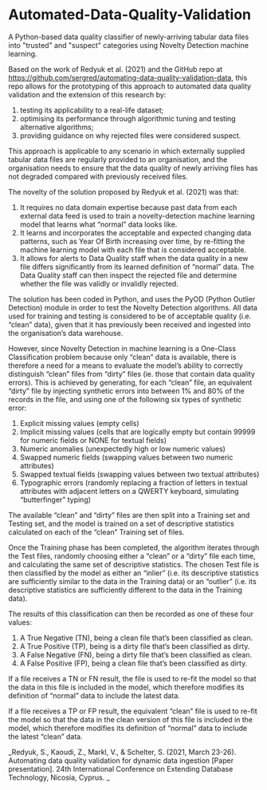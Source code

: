 # Automated-Data-Quality-Validation
A Python-based data quality classifier of newly-arriving tabular data files into "trusted" and "suspect" categories using Novelty Detection machine learning.

Based on the work of Redyuk et al. (2021) and the GitHub repo at https://github.com/sergred/automating-data-quality-validation-data, this repo allows for the prototyping of this approach to automated data quality validation and the extension of this research by:
1.	testing its applicability to a real-life dataset;
2.	optimising its performance through algorithmic tuning and testing alternative algorithms;
3.	providing guidance on why rejected files were considered suspect.

This approach is applicable to any scenario in which externally supplied tabular data files are regularly provided to an organisation, and the organisation needs to ensure that the data quality of newly arriving files has not degraded compared with previously received files.

The novelty of the solution proposed by Redyuk et al. (2021) was that:
1.	It requires no data domain expertise because past data from each external data feed is used to train a novelty-detection machine learning model that learns what “normal” data looks like.
2.	It learns and incorporates the acceptable and expected changing data patterns, such as Year Of Birth increasing over time, by re-fitting the machine learning model with each file that is considered acceptable.
3.	It allows for alerts to Data Quality staff when the data quality in a new file differs significantly from its learned definition of “normal” data. The Data Quality staff can then inspect the rejected file and determine whether the file was validly or invalidly rejected.

The solution has been coded in Python, and uses the PyOD (Python Outlier Detection) module in order to test the Novelty Detection algorithms. All data used for training and testing is considered to be of acceptable quality (i.e. “clean” data), given that it has previously been received and ingested into the organisation’s data warehouse.

However, since Novelty Detection in machine learning is a One-Class Classification problem because only “clean” data is available, there is therefore a need for a means to evaluate the model’s ability to correctly distinguish “clean” files from “dirty” files (ie. those that contain data quality errors). This is achieved by generating, for each “clean” file, an equivalent “dirty” file by injecting synthetic errors into between 1% and 80% of the records in the file, and using one of the following six types of synthetic error:
1.	Explicit missing values (empty cells)
2.	Implicit missing values (cells that are logically empty but contain 99999 for numeric fields or NONE for textual fields)
3.	Numeric anomalies (unexpectedly high or low numeric values)
4.	Swapped numeric fields (swapping values between two numeric attributes)
5.	Swapped textual fields (swapping values between two textual attributes)
6.	Typographic errors (randomly replacing a fraction of letters in textual attributes with adjacent letters on a QWERTY keyboard, simulating “butterfinger” typing)

The available “clean” and “dirty” files are then split into a Training set and Testing set, and the model is trained on a set of descriptive statistics calculated on each of the “clean” Training set of files.

Once the Training phase has been completed, the algorithm iterates through the Test files, randomly choosing either a “clean” or a “dirty” file each time, and calculating the same set of descriptive statistics. The chosen Test file is then classified by the model as either an “inlier” (i.e. its descriptive statistics are sufficiently similar to the data in the Training data) or an “outlier” (i.e. its descriptive statistics are sufficiently different to the data in the Training data).

The results of this classification can then be recorded as one of these four values:
1.	A True Negative (TN), being a clean file that’s been classified as clean.
2.	A True Positive (TP), being is a dirty file that’s been classified as dirty.
3.	A False Negative (FN), being a dirty file that’s been classified as clean.
4.	A False Positive (FP), being a clean file that’s been classified as dirty.

If a file receives a TN or FN result, the file is used to re-fit the model so that the data in this file is included in the model, which therefore modifies its definition of “normal” data to include the latest data.

If a file receives a TP or FP result, the equivalent “clean” file is used to re-fit the model so that the data in the clean version of this file is included in the model, which therefore modifies its definition of “normal” data to include the latest “clean” data.

_Redyuk, S., Kaoudi, Z., Markl, V., & Schelter, S. (2021, March 23-26). Automating data quality validation for dynamic data ingestion [Paper presentation]. 24th International Conference on Extending Database Technology, Nicosia, Cyprus.
_
